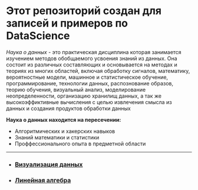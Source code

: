 # Этот репозиторий создан для записей и примеров по DataScience

_Наука о данных_ - это практическая дисциплина которая занимается изучением методов обобщаемого усвоения знаний
из данных. Она состоит из различных составляющих и основывается на методах и теориях из многих областей,
включая обработку сигналов, математику, вероятностные модели, машинное и статистическое обучение, программирование,
технологии данных, распознование образов, теорию обучения, визуальный анализ, моделирование неопределенности,
организацию хранилищ данных, а так же высокоэффиктивные вычисления с целью извлечения смысла из данных
и создания продуктов обработки данных 

**Наука о данных находится на пересечении:**
- Алгоритмических и хакерских навыков
- Знаний математики и статистики
- Проффессионального опыта в предметной области


****

- ### [Визуализация данных](https://github.com/Kolanar/DataScience/blob/master/Data%20visualization/README.md) 

- ### [Линейная алгебра](https://github.com/Kolanar/DataScience/blob/master/Linear%20Algebra/README.md) 
